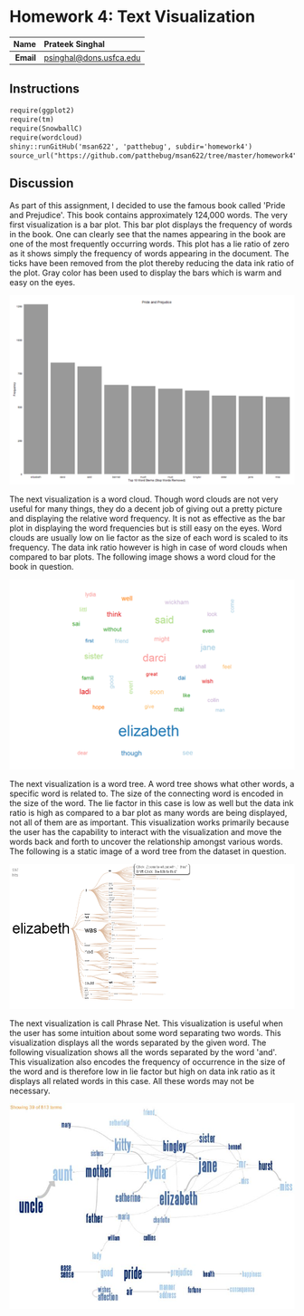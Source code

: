 Homework 4: Text Visualization
==============================

| **Name**  | Prateek Singhal  |
|----------:|:-------------|
| **Email** | psinghal@dons.usfca.edu |

## Instructions ##

```
require(ggplot2)
require(tm)
require(SnowballC)
require(wordcloud)
shiny::runGitHub('msan622', 'patthebug', subdir='homework4')
source_url("https://github.com/patthebug/msan622/tree/master/homework4")
```

## Discussion ##

As part of this assignment, I decided to use the famous book called 'Pride and Prejudice'. This book contains approximately 124,000 words.
The very first visualization is a bar plot. This bar plot displays the frequency of words in the book. One can clearly see that the names appearing in the book are one of the most frequently occurring words. This plot has a lie ratio of zero as it shows simply the frequency of words appearing in the document. The ticks have been removed from the plot thereby reducing the data ink ratio of the plot. Gray color has been used to display the bars which is warm and easy on the eyes.

![IMAGE](Histogram.png)

The next visualization is a word cloud. Though word clouds are not very useful for many things, they do a decent job of giving out a pretty picture and displaying the relative word frequency. It is not as effective as the bar plot in displaying the word frequencies but is still easy on the eyes. Word clouds are usually low on lie factor as the size of each word is scaled to its frequency. The data ink ratio however is high in case of word clouds when compared to bar plots. The following image shows a word cloud for the book in question. 

![IMAGE](WordCloud.png)

The next visualization is a word tree. A word tree shows what other words, a specific word is related to. The size of the connecting word is encoded in the size of the word. The lie factor in this case is low as well but the data ink ratio is high as compared to a bar plot as many words are being displayed, not all of them are as important. This visualization works primarily because the user has the capability to interact with the visualization and move the words back and forth to uncover the relationship amongst various words. The following is a static image of a word tree from the dataset in question.

![IMAGE](WordTree.PNG)

The next visualization is call Phrase Net. This visualization is useful when the user has some intuition about some word separating two words. This visualization displays all the words separated by the given word. The following visualization shows all the words separated by the word 'and'. This visualization also encodes the frequency of occurrence in the size of the word and is therefore low in lie factor but high on data ink ratio as it displays all related words in this case. All these words may not be necessary. 

![IMAGE](PhraseNet.JPG)